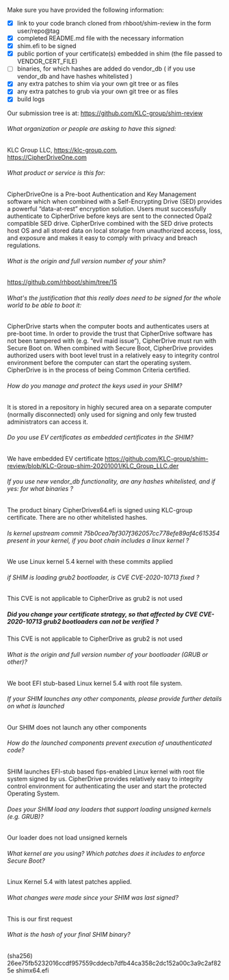 Make sure you have provided the following information:

 - [x] link to your code branch cloned from rhboot/shim-review in the form user/repo@tag
 - [x] completed README.md file with the necessary information
 - [x] shim.efi to be signed
 - [x] public portion of your certificate(s) embedded in shim (the file passed to VENDOR_CERT_FILE)
 - [ ] binaries, for which hashes are added do vendor_db ( if you use vendor_db and have hashes whitelisted )
 - [x] any extra patches to shim via your own git tree or as files
 - [x] any extra patches to grub via your own git tree or as files
 - [x] build logs

Our submission tree is at: https://github.com/KLC-group/shim-review

###### What organization or people are asking to have this signed:
KLC Group LLC, 
https://klc-group.com,  
https://CipherDriveOne.com 

###### What product or service is this for:
CipherDriveOne is a Pre-boot Authentication and Key Management software which
when combined with a Self-Encrypting Drive (SED) provides a powerful 
“data-at-rest” encryption solution. Users must successfully authenticate to 
CipherDrive before keys are sent to the connected Opal2 compatible SED drive.
CipherDrive combined with the SED drive protects host OS and all stored data on
local storage from unauthorized access, loss, and exposure and makes it easy to
comply with privacy and breach regulations.

###### What is the origin and full version number of your shim?
https://github.com/rhboot/shim/tree/15

###### What's the justification that this really does need to be signed for the whole world to be able to boot it:
CipherDrive starts when the computer boots and authenticates users at pre-boot time.
In order to provide the trust that CipherDrive software has not been tampered with
(e.g. “evil maid issue”), CipherDrive must run with Secure Boot on. When combined
with Secure Boot, CipherDrive provides authorized users with boot level trust in a
relatively easy to integrity control environment before the computer can start the
operating system. CipherDrive is in the process of being Common Criteria certified.

###### How do you manage and protect the keys used in your SHIM?
It is stored in a repository in highly secured area on a separate computer
(normally disconnected) only used for signing and only few trusted 
administrators can access it.


###### Do you use EV certificates as embedded certificates in the SHIM?
We have embedded EV certificate
https://github.com/KLC-group/shim-review/blob/KLC-Group-shim-20201001/KLC_Group_LLC.der

###### If you use new vendor_db functionality, are any hashes whitelisted, and if yes: for what binaries ?
The product binary CipherDrivex64.efi is signed using KLC-group certificate. There are no other whitelisted hashes.

###### Is kernel upstream commit 75b0cea7bf307f362057cc778efe89af4c615354 present in your kernel, if you boot chain includes a linux kernel ?
We use Linux kernel 5.4 kernel with these commits applied

###### if SHIM is loading grub2 bootloader, is CVE CVE-2020-10713 fixed ?
This CVE is not applicable to CipherDrive as grub2 is not used

##### Did you change your certificate strategy, so that affected by CVE CVE-2020-10713 grub2 bootloaders can not be verified ?
This CVE is not applicable to CipherDrive as grub2 is not used

###### What is the origin and full version number of your bootloader (GRUB or other)?
We boot EFI stub-based Linux kernel 5.4 with root file system.

###### If your SHIM launches any other components, please provide further details on what is launched
Our SHIM does not launch any other components

###### How do the launched components prevent execution of unauthenticated code?
SHIM launches EFI-stub based fips-enabled Linux kernel with root file system signed by us.
CipherDrive provides relatively easy to integrity control environment for authenticating
the user and start the protected Operating System.

###### Does your SHIM load any loaders that support loading unsigned kernels (e.g. GRUB)?
Our loader does not load unsigned kernels

###### What kernel are you using? Which patches does it includes to enforce Secure Boot?
Linux Kernel 5.4 with latest patches applied.

###### What changes were made since your SHIM was last signed?
This is our first request

###### What is the hash of your final SHIM binary?
(sha256) 26ee75fb5232016ccdf957559cddecb7dfb44ca358c2dc152a00c3a9c2af825e shimx64.efi
